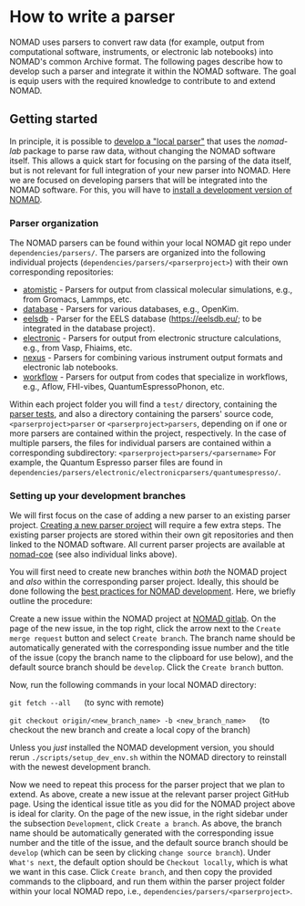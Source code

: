 # How to write a parser

NOMAD uses parsers to convert raw data (for example, output from computational software, instruments,
or electronic lab notebooks) into NOMAD's common Archive format. The following pages describe
how to develop such a parser and integrate it within the NOMAD software. The goal is equip users
with the required knowledge to contribute to and extend NOMAD.


## Getting started

In principle, it is possible to [develop a "local parser"](references/quick_parser_setup.md) that uses the *nomad-lab* package to parse raw data,
without changing the NOMAD software itself. This allows a quick start for focusing on the parsing
of the data itself, but is not relevant for full integration of your new parser into NOMAD.
Here we are focused on developing parsers that will be integrated into the NOMAD software.
For this, you will have to [install a development version of NOMAD](references/installing_nomad_dev.md).


### Parser organization

The NOMAD parsers can be found within your local NOMAD git repo under
`dependencies/parsers/`. The parsers are organized into the following individual projects
(`dependencies/parsers/<parserproject>`) with their own corresponding repositories:

* [atomistic](https://github.com/nomad-coe/atomistic-parsers) - Parsers for output from classical molecular simulations, e.g., from Gromacs, Lammps, etc.
* [database](https://github.com/nomad-coe/database-parsers) - Parsers for various databases, e.g., OpenKim.
* [eelsdb](https://github.com/nomad-coe/nomad-parser-eelsdb) - Parser for the EELS database (https://eelsdb.eu/; to be integrated in the database project).
* [electronic](https://github.com/nomad-coe/electronic-parsers) - Parsers for output from electronic structure calculations, e.g., from Vasp, Fhiaims, etc.
* [nexus](https://github.com/nomad-coe/nomad-parser-nexus) - Parsers for combining various instrument output formats and electronic lab notebooks.
* [workflow](https://github.com/nomad-coe/workflow-parsers) - Parsers for output from codes that specialize in workflows, e.g., Aflow, FHI-vibes, QuantumEspressoPhonon, etc.

Within each project folder you will find a `test/` directory, containing the [parser tests](parser_tests.md), and also a directory containing the parsers' source code,
`<parserproject>parser` or `<parserproject>parsers`, depending on if one or more
parsers are contained within the project, respectively. In the case of multiple parsers, the files
for individual parsers are contained within a corresponding subdirectory: `<parserproject>parsers/<parsername>`
For example, the Quantum Espresso parser files are found in `dependencies/parsers/electronic/electronicparsers/quantumespresso/`.


### Setting up your development branches

We will first focus on the case of adding a new parser to an existing parser project.
[Creating a new parser project](new_parser_project.md) will require a few extra steps.
The existing parser projects are stored within their own git repositories and then linked
to the NOMAD software. All current parser projects are available at [nomad-coe](https://github.com/nomad-coe)
(see also individual links above).

You will first need to create new branches within *both* the NOMAD project and *also* within the corresponding
parser project. Ideally, this should be done following the [best practices for NOMAD development](references/quick_NOMAD_best_practices.md).
Here, we briefly outline the procedure:

Create a new issue within the NOMAD project at [NOMAD gitlab](https://gitlab.mpcdf.mpg.de/nomad-lab/nomad-FAIR.git).
On the page of the new issue, in the top right, click the arrow next to the `Create merge request`
button and select `Create branch`. The branch name should be automatically generated with the
corresponding issue number and the title of the issue (copy the branch name to the clipboard for use below),
and the default source branch should be `develop`.
Click the `Create branch` button.

Now, run the following commands in your local NOMAD directory:

`git fetch --all` &nbsp;&nbsp;&nbsp;&nbsp; (to sync with remote)

`git checkout origin/<new_branch_name> -b <new_branch_name>` &nbsp;&nbsp;&nbsp;&nbsp; (to checkout the new branch and create a local copy of the branch)

Unless you *just* installed the NOMAD development version, you should rerun `./scripts/setup_dev_env.sh`
within the NOMAD directory to reinstall with the newest development branch.

Now we need to repeat this process for the parser project that we plan to extend. As above,
create a new issue at the relevant parser project GitHub page. Using the identical
issue title as you did for the NOMAD project above is ideal for clarity.
On the page of the new issue, in the right sidebar under the subsection `Development`, click
`Create a branch`. As above, the branch name should be automatically generated with the
corresponding issue number and the title of the issue, and the default source branch should be `develop`
(which can be seen by clicking `change source branch`).
Under `What's next`, the default option should be `Checkout locally`, which is what we want in this case.
Click `Create branch`, and then copy the provided commands to the clipboard, and run them within the parser
project folder within your local NOMAD repo, i.e., `dependencies/parsers/<parserproject>`.
